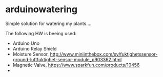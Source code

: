 # arduinowatering

Simple solution for watering my plants....

The following HW is beeing used:

-	Arduino Uno
-	Arduino Relay Shield
-	Moisture Sensor, http://www.miniinthebox.com/sv/fuktighetssensor-ground-luftfuktighet-sensor-module_p903362.html
-	Magnetic Valve, https://www.sparkfun.com/products/10456
-	
